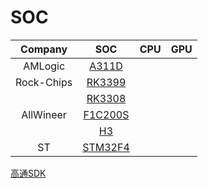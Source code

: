 # SOC

| Company | SOC | CPU | GPU |
| :-: | :-: | :-: | :-: |
| AMLogic | [A311D](A311D) |  |
| Rock-Chips | [RK3399](RK3399) |  |
|     | [RK3308](RK3399) |  |
| AllWineer  | [F1C200S](F1C200S) |  |
|     | [H3](H3) |  |
| ST | [STM32F4](STM32F4) |  |

[高通SDK](https://developer.qualcomm.com/software/hexagon-dsp-sdk/tools)
